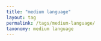 ```yaml
---
title: "medium language"
layout: tag
permalink: /tags/medium-language/
taxonomy: medium language
---
```


